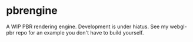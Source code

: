 # pbrengine
A WIP PBR rendering engine. Development is under hiatus. See my webgl-pbr repo for an example you don't have to build yourself.
